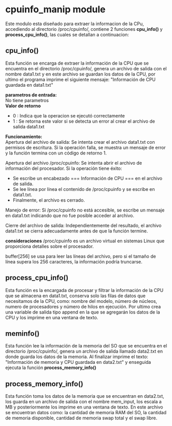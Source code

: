 # cpuinfo_manip module

Este modulo esta diseñado para extraer la informacion de la CPu, accediendo al directorio /proc/cpuinfo/, contiene 2 funciones **cpu_info()** y **process_cpu_info()**, las cuales se detallan a continuacion:

## cpu_info()

Esta función se encarga de extraer la información de la CPU que se encuentra en el directorio /proc/cpuinfo/, genera un archivo de salida con el nombre data1.txt y en este archivo se guardan los datos de la CPU, por ultimo el programa imprime el siguiente mensaje: "Información de CPU guardada en data1.txt"

**parametros de entrada:**<br>
No tiene parametros <br>
**Valor de retorno**
* 0 : Indica que la operacion se ejecutó correctamente
* 1 : Se retorna este valor si se detecta un error al crear el archivo de salida data1.txt

**Funcionamiento:** <br>
Apertura del archivo de salida: Se intenta crear el archivo data1.txt con permisos de escritura. Si la operación falla, se muestra un mensaje de error y la función termina con un código de retorno 1.

Apertura del archivo /proc/cpuinfo: Se intenta abrir el archivo de información del procesador. Si la operación tiene éxito:

* Se escribe un encabezado === Información de CPU === en el archivo de salida.
* Se lee línea por línea el contenido de /proc/cpuinfo y se escribe en data1.txt.
* Finalmente, el archivo es cerrado.

Manejo de error: Si /proc/cpuinfo no está accesible, se escribe un mensaje en data1.txt indicando que no fue posible acceder al archivo.

Cierre del archivo de salida: Independientemente del resultado, el archivo data1.txt se cierra adecuadamente antes de que la función termine.

**consideraciones**
/proc/cpuinfo es un archivo virtual en sistemas Linux que proporciona detalles sobre el procesador.

buffer[256] se usa para leer las líneas del archivo, pero si el tamaño de línea supera los 256 caracteres, la información podría truncarse.

## process_cpu_info()

Esta función es la encargada de procesar y filtrar la información de la CPU que se almacena en data1.txt, conserva solo las filas de datos que necesitamos de la CPU, como: nombre del modelo, número de núcleos, numero de procesadores y número de hilos en ejecución. Por ultimo crea una variable de salida tipo append en la que se agregarán los datos de la CPU y los imprime en una ventana de texto.

## meminfo()

Esta función lee la información de la memoria del SO que se encuentra en el directorio /proc/cpuinfo/, genera un archivo de salida llamado data2.txt en donde guarda los datos de la memoria. Al finalizar imprime el texto: "Información de memoria y CPU guardada en data2.txt" y enseguida ejecuta la función **process_memory_info()**

## process_memory_info()

Esta función toma los datos de la memoria que se encuentran en data2.txt, los guarda en un archivo de salida con el nombre mem_input, los escala a MB y posteriormente los imprime en una ventana de texto. En este archivo se encuentran datos como: la cantidad de memoria RAM del SO, la cantidad de memoria disponible, cantidad de memoria swap total y el swap libre.

